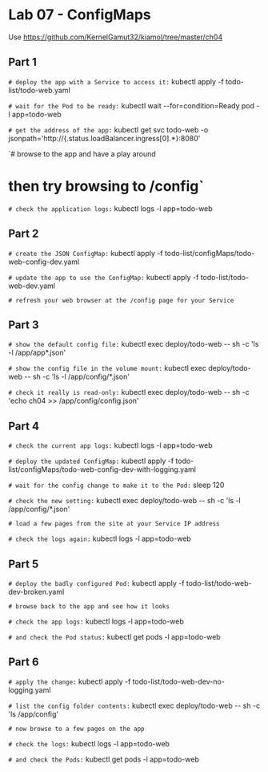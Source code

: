# Lab 07 - ConfigMaps

Use https://github.com/KernelGamut32/kiamol/tree/master/ch04 

## Part 1

`# deploy the app with a Service to access it:`
kubectl apply -f todo-list/todo-web.yaml
 
`# wait for the Pod to be ready:`
kubectl wait --for=condition=Ready pod -l app=todo-web
 
`# get the address of the app:`
kubectl get svc todo-web -o jsonpath='http://{.status.loadBalancer.ingress[0].*}:8080'
 
`# browse to the app and have a play around
# then try browsing to /config`
 
`# check the application logs:`
kubectl logs -l app=todo-web

## Part 2

`# create the JSON ConfigMap:`
kubectl apply -f todo-list/configMaps/todo-web-config-dev.yaml
 
`# update the app to use the ConfigMap:`
kubectl apply -f todo-list/todo-web-dev.yaml
 
`# refresh your web browser at the /config page for your Service `

## Part 3

`# show the default config file:`
kubectl exec deploy/todo-web -- sh -c 'ls -l /app/app*.json'
 
`# show the config file in the volume mount:`
kubectl exec deploy/todo-web -- sh -c 'ls -l /app/config/*.json'
 
`# check it really is read-only:`
kubectl exec deploy/todo-web -- sh -c 'echo ch04 >> /app/config/config.json'

## Part 4

`# check the current app logs:`
kubectl logs -l app=todo-web
 
`# deploy the updated ConfigMap:`
kubectl apply -f todo-list/configMaps/todo-web-config-dev-with-logging.yaml
 
`# wait for the config change to make it to the Pod:`
sleep 120
 
`# check the new setting:`
kubectl exec deploy/todo-web -- sh -c 'ls -l /app/config/*.json'
 
`# load a few pages from the site at your Service IP address`
 
`# check the logs again:`
kubectl logs -l app=todo-web

## Part 5

`# deploy the badly configured Pod:`
kubectl apply -f todo-list/todo-web-dev-broken.yaml
 
`# browse back to the app and see how it looks`

`# check the app logs:`
kubectl logs -l app=todo-web
 
`# and check the Pod status:`
kubectl get pods -l app=todo-web

## Part 6

`# apply the change:`
kubectl apply -f todo-list/todo-web-dev-no-logging.yaml
 
`# list the config folder contents:`
kubectl exec deploy/todo-web -- sh -c 'ls /app/config'
 
`# now browse to a few pages on the app`
 
`# check the logs:`
kubectl logs -l app=todo-web
 
`# and check the Pods:`
kubectl get pods -l app=todo-web